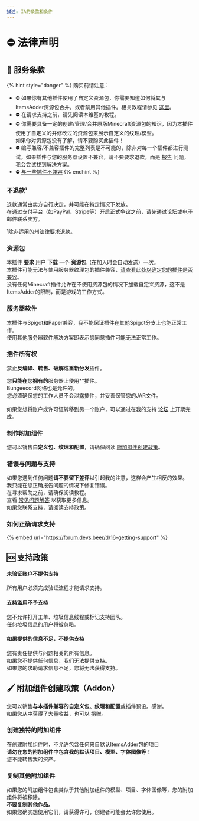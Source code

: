 ```yaml
---
描述: IA的条款和条件
---
```


# ⛔ 法律声明

## 📝 服务条款

{% hint style="danger" %}
购买前请注意：

* ⛔ 如果你有其他插件使用了自定义资源包，你需要知道如何将其与ItemsAdder资源包合并，或者禁用其他插件。相关教程请参见 [这里](../plugin-usage/merge-resourcepacks/)。
* ⛔ 在请求支持之前，请先阅读本维基的教程。
* ⛔ 你需要具备一定的创建/管理/合并原版Minecraft资源包的知识，因为本插件使用了自定义的并修改过的资源包来展示自定义的纹理/模型。\
  如果你对资源包没有了解，请不要购买此插件！
* ⛔ 编写兼容/不兼容插件的完整列表是不可能的，除非对每一个插件都进行测试。如果插件与您的服务器设置不兼容，请不要要求退款，而是 [报告](tos.md#how-to-ask-for-support-properly) 问题，我会尝试找到解决方案。
* ⛔ [与一些插件不兼容](https://itemsadder.devs.beer/compatibility-with-other-plugins/not-compatible)
{% endhint %}

### 不退款¹

退款通常由卖方自行决定，并可能在特定情况下发放。\
在通过支付平台（如PayPal、Stripe等）开启正式争议之前，请先通过论坛或电子邮件联系卖方。

¹除非适用的州法律要求退款。

### 资源包

本插件 **要求** 用户 **下载** 一个 **资源包**（在加入时会自动发送）一次。\
本插件可能无法与使用服务器纹理包的插件兼容，[请查看此处以确定您的插件是否兼容](../compatibility-with-other-plugins/)。\
没有任何Minecraft插件允许在不使用资源包的情况下加载自定义资源，这不是ItemsAdder的限制，而是游戏的工作方式。

### 服务器软件

本插件与Spigot和Paper兼容，我不能保证插件在其他Spigot分支上也能正常工作。\
使用其他服务器软件解决方案即表示您同意插件可能无法正常工作。

### **插件所有权**

禁止**反编译、转售、破解或重新分发**插件。

您**只能在**您**拥有的**服务器上使用**插件。\
Bungeecord网络也是允许的。\
您必须确保您的工作人员不会泄露插件，并妥善保管您的JAR文件。\
\
如果您想将账户或许可证转移到另一个账户，可以通过在我的支持 [论坛](https://forum.devs.beer/t/private-payment-issue) 上开票完成。

### 制作附加组件

您可以销售**自定义包、纹理和配置**，请确保阅读 [附加组件创建政策](tos.md#addon-creation-policy)。

### 错误与问题与支持

如果您遇到任何问题**请不要留下差评**以引起我的注意，这样会产生相反的效果。\
我只能在您正确报告问题的情况下修复错误。\
在寻求帮助之前，请确保阅读教程。\
查看 [常见问题解答](https://itemsadder.devs.beer/faq) 以获取更多信息。\
如果您联系支持，请阅读支持政策。

### 如何正确请求支持

{% embed url="https://forum.devs.beer/d/16-getting-support" %}

## 🆘 支持政策

#### 未验证账户不提供支持

所有用户必须完成验证流程才能请求支持。

#### 支持滥用不予支持

您不允许打开工单、垃圾信息线程或标记支持团队。\
任何垃圾信息的用户将被忽略。

#### 如果提供的信息不足，不提供支持

您有责任提供与问题相关的所有信息。\
如果您不提供任何信息，我们无法提供支持。\
如果您的求助请求信息不足，您将无法获得支持。

## 🖌️ 附加组件创建政策（Addon）

您可以销售**与本插件兼容的自定义包、纹理和配置**或插件预设。感谢。\
如果您从中获得了大量收益，也可以 [捐赠](http://a.devs.beer/lonedevdonate)。

### 创建独特的附加组件

在创建附加组件时，不允许包含任何来自默认ItemsAdder包的项目\
**请勿在您的附加组件中包含我的默认项目、模型、字体图像等！**\
您不能转售我的资产。

### 复制其他附加组件

如果您的附加组件包含类似于其他附加组件的模型、项目、字体图像等，您的附加组件将被移除。\
**不要复制其他作品。**\
如果您确实想使用它们，请获得许可，创建者可能会允许您使用。
